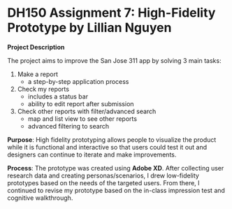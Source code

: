 # DH150 Assignment 7: High-Fidelity Prototype by Lillian Nguyen

**Project Description**

The project aims to improve the San Jose 311 app by solving 3 main tasks:
1. Make a report
   - a step-by-step application process
1. Check my reports
   - includes a status bar
   - ability to edit report after submission
1. Check other reports with filter/advanced search
   - map and list view to see other reports
   - advanced filtering to search 

**Purpose**: High fidelity prototyping allows people to visualize the product while it is functional and interactive so that users could test it out and designers can continue to iterate and make improvements.

**Process**: The prototype was created using **Adobe XD**. After collecting user research data and creating personas/scenarios, I drew low-fidelity prototypes based on the needs of the targeted users. From there, I continued to revise my prototype based on the in-class impression test and cognitive walkthrough. 


